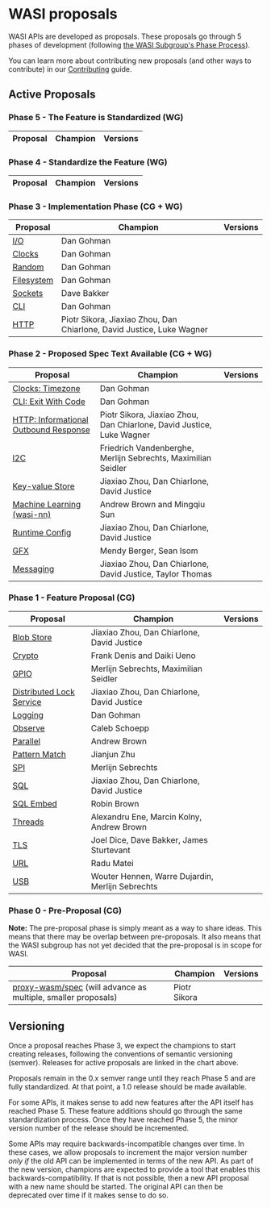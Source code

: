 # WASI proposals

WASI APIs are developed as proposals. These proposals go through 5 phases of development (following [the WASI Subgroup's Phase Process]).

You can learn more about contributing new proposals (and other ways to contribute) in our [Contributing] guide.

[the WASI Subgroup's Phase Process]: https://github.com/WebAssembly/WASI/blob/main/Contributing.md#the-phase-process
[Contributing]: https://github.com/WebAssembly/WASI/blob/main/Contributing.md

## Active Proposals

### Phase 5 - The Feature is Standardized (WG)

| Proposal | Champion | Versions |
| -------- | -------- | -------- |

### Phase 4 - Standardize the Feature (WG)

| Proposal | Champion | Versions |
| -------- | -------- | -------- |

### Phase 3 - Implementation Phase (CG + WG)

| Proposal                      | Champion                                                              | Versions |
| ----------------------------- | --------------------------------------------------------------------- | -------- |
| [I/O][wasi-io]                | Dan Gohman                                                            |          |
| [Clocks][wasi-clocks]         | Dan Gohman                                                            |          |
| [Random][wasi-random]         | Dan Gohman                                                            |          |
| [Filesystem][wasi-filesystem] | Dan Gohman                                                            |          |
| [Sockets][wasi-sockets]       | Dave Bakker                                                           |          |
| [CLI][wasi-cli]               | Dan Gohman                                                            |          |
| [HTTP][wasi-http]             | Piotr Sikora, Jiaxiao Zhou, Dan Chiarlone, David Justice, Luke Wagner |          |

### Phase 2 - Proposed Spec Text Available (CG + WG)

| Proposal                                           | Champion                                                              | Versions |
| -------------------------------------------------- | --------------------------------------------------------------------- | -------- |
| [Clocks: Timezone][wasi-clocks]                    | Dan Gohman                                                            |          |
| [CLI: Exit With Code][wasi-cli]                    | Dan Gohman                                                            |          |
| [HTTP: Informational Outbound Response][wasi-http] | Piotr Sikora, Jiaxiao Zhou, Dan Chiarlone, David Justice, Luke Wagner |          |
| [I2C][wasi-i2c]                                    | Friedrich Vandenberghe, Merlijn Sebrechts, Maximilian Seidler         |          |
| [Key-value Store][wasi-kv-store]                   | Jiaxiao Zhou, Dan Chiarlone, David Justice                            |          |
| [Machine Learning (wasi-nn)][wasi-nn]              | Andrew Brown and Mingqiu Sun                                          |          |
| [Runtime Config][wasi-runtime-config]              | Jiaxiao Zhou, Dan Chiarlone, David Justice                            |          |
| [GFX][wasi-gfx]                                    | Mendy Berger, Sean Isom                                               |          |
| [Messaging][wasi-messaging]                        | Jiaxiao Zhou, Dan Chiarlone, David Justice, Taylor Thomas             |          |

### Phase 1 - Feature Proposal (CG)

| Proposal                                                  | Champion                                         | Versions |
| --------------------------------------------------------- | ------------------------------------------------ | -------- |
| [Blob Store][wasi-blob-store]                             | Jiaxiao Zhou, Dan Chiarlone, David Justice       |          |
| [Crypto][wasi-crypto]                                     | Frank Denis and Daiki Ueno                       |          |
| [GPIO][wasi-gpio]                                         | Merlijn Sebrechts, Maximilian Seidler            |          |
| [Distributed Lock Service][wasi-distributed-lock-service] | Jiaxiao Zhou, Dan Chiarlone, David Justice       |          |
| [Logging][wasi-logging]                                   | Dan Gohman                                       |          |
| [Observe][wasi-observe]                                   | Caleb Schoepp                                    |          |
| [Parallel][wasi-parallel]                                 | Andrew Brown                                     |          |
| [Pattern Match][wasi-pattern-match]                       | Jianjun Zhu                                      |          |
| [SPI][wasi-spi]                                           | Merlijn Sebrechts                                |          |
| [SQL][wasi-sql]                                           | Jiaxiao Zhou, Dan Chiarlone, David Justice       |          |
| [SQL Embed][wasi-sql-embed]                               | Robin Brown                                      |          |
| [Threads][wasi-threads]                                   | Alexandru Ene, Marcin Kolny, Andrew Brown        |          |
| [TLS][wasi-tls]                                           | Joel Dice, Dave Bakker, James Sturtevant         |          |
| [URL][wasi-url]                                           | Radu Matei                                       |          |
| [USB][wasi-usb]                                           | Wouter Hennen, Warre Dujardin, Merlijn Sebrechts |          |

### Phase 0 - Pre-Proposal (CG)

**Note:** The pre-proposal phase is simply meant as a way to share ideas. This means that there may be overlap between pre-proposals. It also means that the WASI subgroup has not yet decided that the pre-proposal is in scope for WASI.

| Proposal                                                                         | Champion     | Versions |
| -------------------------------------------------------------------------------- | ------------ | -------- |
| [proxy-wasm/spec][wasi-proxy-wasm] (will advance as multiple, smaller proposals) | Piotr Sikora |          |

## Versioning

Once a proposal reaches Phase 3, we expect the champions to start creating releases, following the conventions of semantic versioning (semver). Releases for active proposals are linked in the chart above.

Proposals remain in the 0.x semver range until they reach Phase 5 and are fully standardized. At that point, a 1.0 release should be made available.

For some APIs, it makes sense to add new features after the API itself has reached Phase 5. These feature additions should go through the same standardization process. Once they have reached Phase 5, the minor version number of the release should be incremented.

Some APIs may require backwards-incompatible changes over time. In these cases, we allow proposals to increment the major version number _only if_ the old API can be implemented in terms of the new API. As part of the new version, champions are expected to provide a tool that enables this backwards-compatibility. If that is not possible, then a new API proposal with a new name should be started. The original API can then be deprecated over time if it makes sense to do so.

[WebAssembly CG Phases process]: https://github.com/WebAssembly/meetings/blob/master/process/phases.md
[witx]: https://github.com/WebAssembly/WASI/blob/main/tools/witx-docs.md
[ephemeral/snapshot/old process]: https://github.com/WebAssembly/WASI/blob/master/phases/README.md

[wasi-blob-store]: https://github.com/WebAssembly/wasi-blob-store
[wasi-clocks]: https://github.com/WebAssembly/wasi-clocks
[wasi-crypto]: https://github.com/WebAssembly/wasi-crypto
[wasi-gpio]: https://github.com/WebAssembly/wasi-gpio
[wasi-distributed-lock-service]: https://github.com/WebAssembly/wasi-distributed-lock-service
[wasi-filesystem]: https://github.com/WebAssembly/wasi-filesystem
[wasi-http]: https://github.com/WebAssembly/wasi-http
[wasi-i2c]: https://github.com/WebAssembly/wasi-i2c
[wasi-io]: https://github.com/WebAssembly/wasi-io
[wasi-kv-store]: https://github.com/WebAssembly/wasi-kv-store
[wasi-logging]: https://github.com/WebAssembly/wasi-logging
[wasi-messaging]: https://github.com/WebAssembly/wasi-messaging
[wasi-nn]: https://github.com/WebAssembly/wasi-nn
[wasi-observe]: https://github.com/dylibso/wasi-observe
[wasi-parallel]: https://github.com/WebAssembly/wasi-parallel
[wasi-pattern-match]: https://github.com/WebAssembly/wasi-pattern-match
[wasi-proxy-wasm]: https://github.com/proxy-wasm/spec
[wasi-random]: https://github.com/WebAssembly/wasi-random
[wasi-runtime-config]: https://github.com/WebAssembly/wasi-runtime-config
[wasi-sockets]: https://github.com/WebAssembly/wasi-sockets
[wasi-spi]: https://github.com/WebAssembly/wasi-spi
[wasi-sql]: https://github.com/WebAssembly/wasi-sql
[wasi-sql-embed]: https://github.com/WebAssembly/wasi-sql-embed
[wasi-threads]: https://github.com/WebAssembly/wasi-native-threads
[wasi-tls]: https://github.com/WebAssembly/wasi-tls
[wasi-url]: https://github.com/WebAssembly/wasi-url
[wasi-usb]: https://github.com/WebAssembly/wasi-usb
[wasi-gfx]: https://github.com/WebAssembly/wasi-gfx
[wasi-cli]: https://github.com/WebAssembly/wasi-cli
